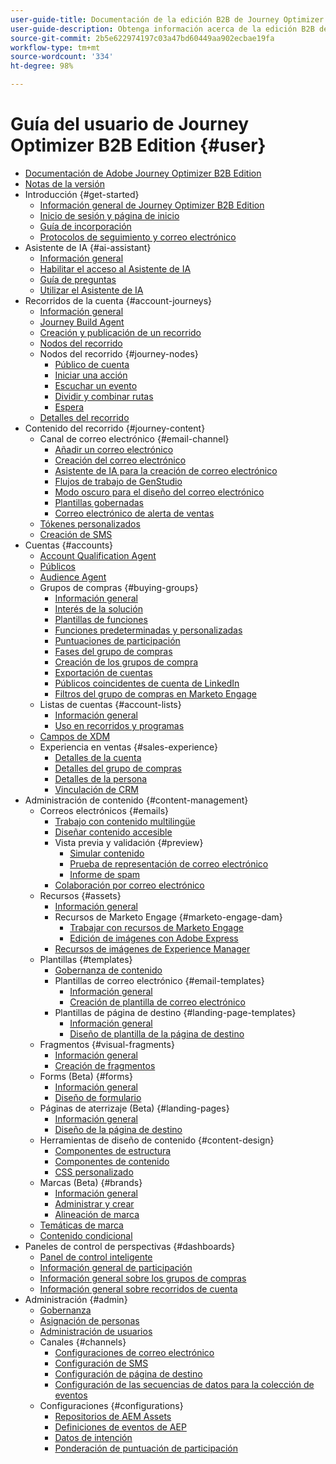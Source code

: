 ```yaml
---
user-guide-title: Documentación de la edición B2B de Journey Optimizer
user-guide-description: Obtenga información acerca de la edición B2B de Adobe Journey Optimizer y cómo puede utilizarla para organizar los recorridos de la cuenta y de los grupos de compra mediante la IA generativa integrada y automatización líder del sector.
source-git-commit: 2b5e622974197c03a47bd60449aa902ecbae19fa
workflow-type: tm+mt
source-wordcount: '334'
ht-degree: 98%

---
```



# Guía del usuario de Journey Optimizer B2B Edition {#user}

+ [Documentación de Adobe Journey Optimizer B2B Edition](guide-overview.md)
+ [Notas de la versión](./release-notes/release-notes.md)
+ Introducción {#get-started}
   + [Información general de Journey Optimizer B2B Edition](about-journey-optimizer-b2b-edition.md)
   + [Inicio de sesión y página de inicio](home-page.md)
   + [Guía de incorporación](./start/get-started.md)
   + [Protocolos de seguimiento y correo electrónico](./start/email-protocols.md)
+ Asistente de IA {#ai-assistant}
   + [Información general](./ai-assistant/ai-assistant-overview.md)
   + [Habilitar el acceso al Asistente de IA](./ai-assistant/enable-ai-assistant-access.md)
   + [Guía de preguntas](./ai-assistant/question-guidance.md)
   + [Utilizar el Asistente de IA](./ai-assistant/use-ai-assistant.md)
+ Recorridos de la cuenta {#account-journeys}
   + [Información general](./journeys/journey-overview.md)
   + [Journey Build Agent](./agents/journey-agent.md)
   + [Creación y publicación de un recorrido](./journeys/create-publish-journey.md)
   + [Nodos del recorrido](./journeys/journey-nodes.md)
   + Nodos del recorrido {#journey-nodes}
      + [Público de cuenta](./journeys/account-audience-nodes.md)
      + [Iniciar una acción](./journeys/action-nodes.md)
      + [Escuchar un evento](./journeys/listen-for-event-nodes.md)
      + [Dividir y combinar rutas](./journeys/split-merge-paths-nodes.md)
      + [Espera](./journeys/wait-nodes.md)
   + [Detalles del recorrido](./journeys/journey-details.md)
+ Contenido del recorrido {#journey-content}
   + Canal de correo electrónico {#email-channel}
      + [Añadir un correo electrónico](./content/add-email.md)
      + [Creación del correo electrónico](./content/email-authoring.md)
      + [Asistente de IA para la creación de correo electrónico](./content/ai-assistant-emails.md)
      + [Flujos de trabajo de GenStudio](./content/genstudio-email-workflow.md)
      + [Modo oscuro para el diseño del correo electrónico](./content/email-dark-mode.md)
      + [Plantillas gobernadas](./content/email-authoring-governance.md)
      + [Correo electrónico de alerta de ventas](./content/sales-alert-email.md)
   + [Tókenes personalizados](./content/personalization-my-tokens.md)
   + [Creación de SMS](./content/sms-authoring.md)
+ Cuentas {#accounts}
   + [Account Qualification Agent](agents/account-qualification-agent.md)
   + [Públicos](./audiences/account-audience-overview.md)
   + [Audience Agent](./agents/audience-agent-b2b.md)
   + Grupos de compras {#buying-groups}
      + [Información general](./buying-groups/buying-groups-overview.md)
      + [Interés de la solución](./buying-groups/solution-interests.md)
      + [Plantillas de funciones](./buying-groups/buying-groups-role-templates.md)
      + [Funciones predeterminadas y personalizadas](./buying-groups/default-custom-roles.md)
      + [Puntuaciones de participación](./buying-groups/engagement-scores.md)
      + [Fases del grupo de compras](./buying-groups/buying-group-stages.md)
      + [Creación de los grupos de compra](./buying-groups/buying-groups-create.md)
      + [Exportación de cuentas](./audiences/account-list-export.md)
      + [Públicos coincidentes de cuenta de LinkedIn](./data/linkedin-account-matched-audiences.md)
      + [Filtros del grupo de compras en Marketo Engage](./buying-groups/marketo-engage-smart-list-buying-group-filters.md)
   + Listas de cuentas {#account-lists}
      + [Información general](./accounts/account-lists.md)
      + [Uso en recorridos y programas](./accounts/account-lists-journeys.md)
   + [Campos de XDM](./data/field-mapping.md)
   + Experiencia en ventas {#sales-experience}
      + [Detalles de la cuenta](./accounts/account-details.md)
      + [Detalles del grupo de compras](./buying-groups/buying-group-details.md)
      + [Detalles de la persona](./accounts/person-details.md)
      + [Vinculación de CRM](./accounts/crm-linking.md)
+ Administración de contenido {#content-management}
   + Correos electrónicos {#emails}
      + [Trabajo con contenido multilingüe](./content/emails-list.md)
      + [Diseñar contenido accesible](./content/email-accessible-content.md)
      + Vista previa y validación {#preview}
         + [Simular contenido](./content/email-simulate-content.md)
         + [Prueba de representación de correo electrónico](./content/email-test-rendering.md)
         + [Informe de spam](./content/email-spam-report.md)
      + [Colaboración por correo electrónico](./content/email-collaboration-tools.md)
   + Recursos {#assets}
      + [Información general](./content/assets-overview.md)
      + Recursos de Marketo Engage {#marketo-engage-dam}
         + [Trabajar con recursos de Marketo Engage](./content/marketo-engage-design-studio.md)
         + [Edición de imágenes con Adobe Express](./content/image-edit-adobe-express.md)
      + [Recursos de imágenes de Experience Manager](./content/aem-assets.md)
   + Plantillas {#templates}
      + [Gobernanza de contenido](./content/template-content-governance.md)
      + Plantillas de correo electrónico {#email-templates}
         + [Información general](./content/email-templates.md)
         + [Creación de plantilla de correo electrónico](./content/email-template-authoring.md)
      + Plantillas de página de destino {#landing-page-templates}
         + [Información general](./content/landing-page-templates.md)
         + [Diseño de plantilla de la página de destino](./content/landing-page-template-design.md)
   + Fragmentos {#visual-fragments}
      + [Información general](./content/fragments.md)
      + [Creación de fragmentos](./content/fragment-authoring.md)
   + Forms (Beta) {#forms}
      + [Información general](./content/forms.md)
      + [Diseño de formulario](./content/form-design.md)
   + Páginas de aterrizaje (Beta) {#landing-pages}
      + [Información general](./content/landing-pages.md)
      + [Diseño de la página de destino](./content/landing-page-design.md)
   + Herramientas de diseño de contenido {#content-design}
      + [Componentes de estructura](./content/structure-components.md)
      + [Componentes de contenido](./content/content-components.md)
      + [CSS personalizado](./content/design-custom-css.md)
   + Marcas (Beta) {#brands}
      + [Información general](./content/brands-overview.md)
      + [Administrar y crear](./content/brands-manage-create.md)
      + [Alineación de marca](./content/brand-alignment.md)
   + [Temáticas de marca](./content/brand-themes.md)
   + [Contenido condicional](./content/conditional-content.md)
+ Paneles de control de perspectivas  {#dashboards}
   + [Panel de control inteligente](./dashboards/intelligent-dashboard.md)
   + [Información general de participación](./dashboards/engagement-dashboard.md)
   + [Información general sobre los grupos de compras](./dashboards/buying-groups-dashboard.md)
   + [Información general sobre recorridos de cuenta](./dashboards/journeys-dashboard.md)
+ Administración {#admin}
   + [Gobernanza](./admin/governance.md)
   + [Asignación de personas](./admin/persona-mapping.md)
   + [Administración de usuarios](./admin/user-management.md)
   + Canales {#channels}
      + [Configuraciones de correo electrónico](./admin/configure-channels-emails.md)
      + [Configuración de SMS](./admin/configure-channels-sms.md)
      + [Configuración de página de destino](./admin/landing-page-settings.md)
      + [Configuración de las secuencias de datos para la colección de eventos](./data/aep-event-collection.md)
   + Configuraciones  {#configurations}
      + [Repositorios de AEM Assets](./admin/configure-aem-repositories.md)
      + [Definiciones de eventos de AEP](./admin/configure-aep-events.md)
      + [Datos de intención](./admin/intent-data.md)
      + [Ponderación de puntuación de participación](./admin/engagement-score-weighting.md)
